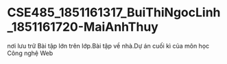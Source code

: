 # CSE485_1851161317_BuiThiNgocLinh_1851161720-MaiAnhThuy
nơi lưu trữ Bài tập lớn trên lớp.Bài tập về nhà.Dự án cuối kì của môn học Công nghệ Web
